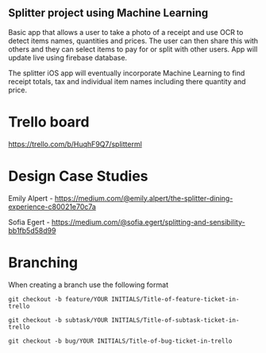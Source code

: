 ## Splitter project using Machine Learning

Basic app that allows a user to take a photo of a receipt and use OCR to detect items names, quantities and prices. The user can then share this with others and they can select items to pay for or split with other users. App will update live using firebase database.

The splitter iOS app will eventually incorporate Machine Learning to find receipt totals, tax and individual item names including there quantity and price.

# Trello board
https://trello.com/b/HuqhF9Q7/splitterml

# Design Case Studies

Emily Alpert - https://medium.com/@emily.alpert/the-splitter-dining-experience-c80021e70c7a

Sofia Egert - https://medium.com/@sofia.egert/splitting-and-sensibility-bb1fb5d58d99

# Branching

When creating a branch use the following format

```git checkout -b feature/YOUR INITIALS/Title-of-feature-ticket-in-trello```

```git checkout -b subtask/YOUR INITIALS/Title-of-subtask-ticket-in-trello```

```git checkout -b bug/YOUR INITIALS/Title-of-bug-ticket-in-trello```
